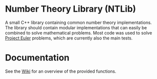 # Number Theory Library (NTLib)

A small C++ library containing common number theory implementations.
The library should contain modular implementations that can easily be combined to solve mathematical problems.
Most code was used to solve [Project Euler](https://projecteuler.net) problems, which are currently also the main tests.

# Documentation
See the [Wiki](https://github.com/pjungeblut/ntlib/wiki/NTLib---Wiki) for an overview of the provided functions.
